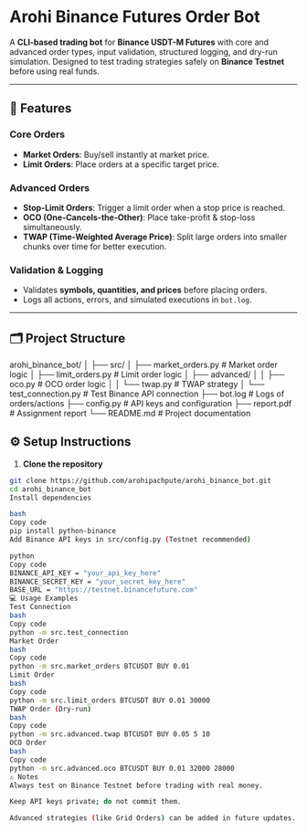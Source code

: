 # Arohi Binance Futures Order Bot

A **CLI-based trading bot** for **Binance USDT-M Futures** with core and advanced order types, input validation, structured logging, and dry-run simulation. Designed to test trading strategies safely on **Binance Testnet** before using real funds.

---

## 🚀 Features

### Core Orders
- **Market Orders**: Buy/sell instantly at market price.  
- **Limit Orders**: Place orders at a specific target price.  

### Advanced Orders
- **Stop-Limit Orders**: Trigger a limit order when a stop price is reached.  
- **OCO (One-Cancels-the-Other)**: Place take-profit & stop-loss simultaneously.  
- **TWAP (Time-Weighted Average Price)**: Split large orders into smaller chunks over time for better execution.  

### Validation & Logging
- Validates **symbols, quantities, and prices** before placing orders.  
- Logs all actions, errors, and simulated executions in `bot.log`.  

---

## 🗂 Project Structure

arohi_binance_bot/
│
├── src/
│ ├── market_orders.py # Market order logic
│ ├── limit_orders.py # Limit order logic
│ ├── advanced/
│ │ ├── oco.py # OCO order logic
│ │ └── twap.py # TWAP strategy
│ └── test_connection.py # Test Binance API connection
├── bot.log # Logs of orders/actions
├── config.py # API keys and configuration
├── report.pdf # Assignment report
└── README.md # Project documentation
## ⚙️ Setup Instructions

1. **Clone the repository**  
```bash
git clone https://github.com/arohipachpute/arohi_binance_bot.git
cd arohi_binance_bot
Install dependencies

bash
Copy code
pip install python-binance
Add Binance API keys in src/config.py (Testnet recommended)

python
Copy code
BINANCE_API_KEY = "your_api_key_here"
BINANCE_SECRET_KEY = "your_secret_key_here"
BASE_URL = "https://testnet.binancefuture.com"
💻 Usage Examples
Test Connection
bash
Copy code
python -m src.test_connection
Market Order
bash
Copy code
python -m src.market_orders BTCUSDT BUY 0.01
Limit Order
bash
Copy code
python -m src.limit_orders BTCUSDT BUY 0.01 30000
TWAP Order (Dry-run)
bash
Copy code
python -m src.advanced.twap BTCUSDT BUY 0.05 5 10
OCO Order
bash
Copy code
python -m src.advanced.oco BTCUSDT BUY 0.01 32000 28000
⚠️ Notes
Always test on Binance Testnet before trading with real money.

Keep API keys private; do not commit them.

Advanced strategies (like Grid Orders) can be added in future updates.

